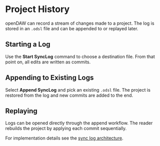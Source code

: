 # Project History

openDAW can record a stream of changes made to a project. The log is stored in an
`.odsl` file and can be appended to or replayed later.

## Starting a Log

Use the **Start SyncLog** command to choose a destination file. From that point on,
all edits are written as commits.

## Appending to Existing Logs

Select **Append SyncLog** and pick an existing `.odsl` file. The project is restored
from the log and new commits are added to the end.

## Replaying

Logs can be opened directly through the append workflow. The reader rebuilds the
project by applying each commit sequentially.

For implementation details see the [sync log architecture](../../docs-dev/architecture/sync-log.md).
